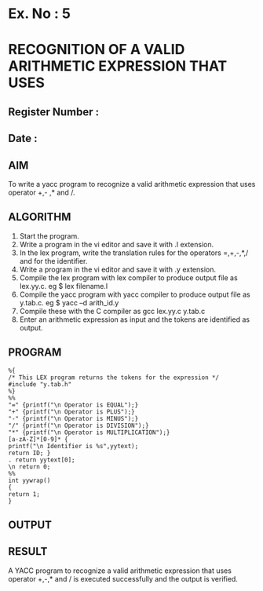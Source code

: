 # Ex. No : 5	
# RECOGNITION OF A VALID ARITHMETIC EXPRESSION THAT USES
## Register Number :
## Date : 

## AIM   
To write a yacc program to recognize a valid arithmetic expression that uses operator +,- ,* and /.

## ALGORITHM
1.	Start the program.
2.	Write a program in the vi editor and save it with .l extension.
3.	In the lex program, write the translation rules for the operators =,+,-,*,/ and for the identifier.
4.	Write a program in the vi editor and save it with .y extension.
5.	Compile the lex program with lex compiler to produce output file as lex.yy.c. eg $ lex filename.l
6.	Compile the yacc program with yacc compiler to produce output file as y.tab.c. eg $ yacc –d arith_id.y
7.	Compile these with the C compiler as gcc lex.yy.c y.tab.c
8.	Enter an arithmetic expression as input and the tokens are identified as output.

## PROGRAM

	%{ 
	/* This LEX program returns the tokens for the expression */ 
	#include "y.tab.h" 
	%} 
	%% 
	"=" {printf("\n Operator is EQUAL");} 
	"+" {printf("\n Operator is PLUS");} 
	"-" {printf("\n Operator is MINUS");} 
	"/" {printf("\n Operator is DIVISION");} 
	"*" {printf("\n Operator is MULTIPLICATION");} 
	[a-zA-Z]*[0-9]* { 
	printf("\n Identifier is %s",yytext); 
	return ID; } 
	. return yytext[0]; 	
	\n return 0; 
	%% 	
	int yywrap() 
	{ 
	return 1; 
	}
	
## OUTPUT 

## RESULT
A YACC program to recognize a valid arithmetic expression that uses operator +,-,* and / is executed successfully and the output is verified.
